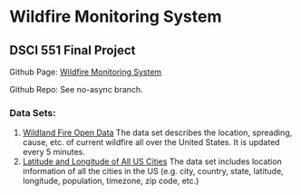 # Wildfire Monitoring System
## DSCI 551 Final Project

Github Page: [Wildfire Monitoring System](https://carolinelin97.github.io/FireMap)

Github Repo: See no-async branch.

### Data Sets:
1) [Wildland Fire Open Data](https://data-nifc.opendata.arcgis.com/datasets/incident-3)
The data set describes the location, spreading, cause, etc. of current wildfire all over the United States. It is updated every 5 minutes.
2) [Latitude and Longitude of All US Cities](https://simplemaps.com/data/us-cities)
The data set includes location information of all the cities in the US (e.g. city, country, state, latitude, longitude, population, timezone, zip code, etc.)

